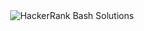 
<div align="center">
<img align="center" src="https://raw.githubusercontent.com/C0deDaedalus/Hackerrank-Linux-Shell-Solutions/master/bash_hackerrank.png" alt="HackerRank Bash Solutions"></img>
</div>
